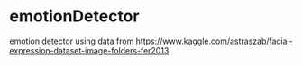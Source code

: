 # emotionDetector
emotion detector using data from https://www.kaggle.com/astraszab/facial-expression-dataset-image-folders-fer2013
